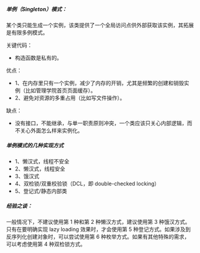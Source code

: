 ##### 单例（Singleton）模式： 
某个类只能生成一个实例，该类提供了一个全局访问点供外部获取该实例，其拓展是有限多例模式。


关键代码：

- 构造函数是私有的。

优点：

- 1、在内存里只有一个实例，减少了内存的开销，尤其是频繁的创建和销毁实例（比如管理学院首页页面缓存）。
- 2、避免对资源的多重占用（比如写文件操作）。

缺点：

- 没有接口，不能继承，与单一职责原则冲突，一个类应该只关心内部逻辑，而不关心外面怎么样来实例化。


##### 单例模式的几种实现方式

- 1、懒汉式，线程不安全
- 2、懒汉式，线程安全
- 3、饿汉式
- 4、双检锁/双重校验锁（DCL，即 double-checked locking）
- 5、登记式/静态内部类


##### 经验之谈：
一般情况下，不建议使用第 1 种和第 2 种懒汉方式，建议使用第 3 种饿汉方式。只有在要明确实现 lazy loading 效果时，才会使用第 5 种登记方式。如果涉及到反序列化创建对象时，可以尝试使用第 6 种枚举方式。如果有其他特殊的需求，可以考虑使用第 4 种双检锁方式。